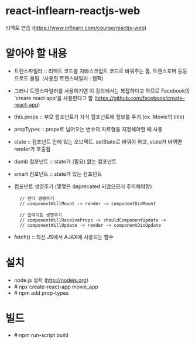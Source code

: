 # react-inflearn-reactjs-web
리액트 연습 (https://www.inflearn.com/course/reactjs-web)

# 알아야 할 내용
* 트랜스파일러 :: 리액트 코드를 자바스크립트 코드로 바꿔주는 툴. 트랜스포머 등등으로도 불림. (사용할 트랜스파일러 : 웹팩)

* 그러나 트랜스파일러를 사용하기엔 이 강의에서는 복잡하다고 하므로 Facebook의 'create react app'을 사용한다고 함 (https://github.com/facebook/create-react-app)

* this.props :: 부모 컴포넌트가 자식 컴포넌트에 정보를 주기 (ex. Movie의 title)

* propTypes :: props로 넘어오는 변수의 자료형을 지정해야할 때 사용 

* state :: 컴포넌트 안에 있는 오브젝트. setState로 바꿔야 하고, state가 바뀌면 render가 호출됨

* dumb 컴포넌트 :: state가 (필요) 없는 컴포넌트

* smart 컴포넌트 :: state가 있는 컴포넌트

* 컴포넌트 생명주기 (몇몇은 deprecated 되었으므러 주의해야함)

        // 렌더 생명주기
        // componentWillMount -> render -> componentDidMount
        
        // 업데이트 생명주기
        // componentWillReceiveProps -> shouldComponentUpdate ->
        // componentWillUpdate -> render -> componentDisUpdate

* fetch() :: 최신 JS에서 AJAX에 사용되는 함수

# 설치
* node.js 설치 (http://nodejs.org)
* \# npx create-react-app movie_app
* \# npm add prop-types

# 빌드
* \# npm run-script build
